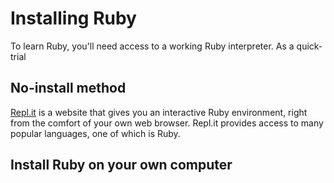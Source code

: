 # Installing Ruby

To learn Ruby, you'll need access to a working Ruby interpreter. As a quick-trial

## No-install method

[Repl.it](https://repl.it/languages/ruby) is a website that gives you an interactive Ruby environment, right from the comfort of your own web browser. Repl.it provides access to many popular languages, one of which is Ruby.

## Install Ruby on your own computer